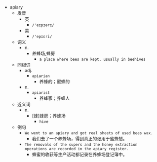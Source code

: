 - apiary
  - 发音
    - 英
      - `/'eɪpɪərɪ/`
    - 美
      - `/'epɪɛri/`
  - 词义
    - n.
      - 养蜂场,蜂房
        - `a place where bees are kept, usually in beehives `
  - 同根词
    - adj.
      - `apiarian`
        - 养蜂的；蜜蜂的
    - n.
      - `apiarist`
        - 养蜂家；养蜂人
  - 近义词
    - n.
      - [蜂]蜂房；养蜂场
        - `hive`
  - 例句
    - `We went to an apiary and got real sheets of used bees wax.`
      - 我们去了一个养蜂场，得到真正的张用于蜜蜂蜡。
    - `The removals of the supers and the honey extraction operations are recorded in the apiary register.`
      - 蜂蜜的收获等生产活动都记录在养蜂场登记簿中。

